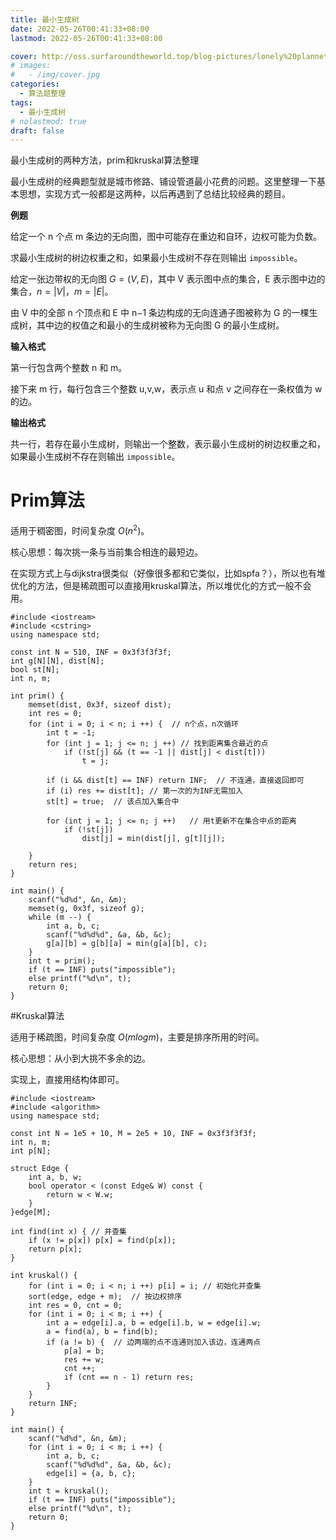 ```yaml
---
title: 最小生成树
date: 2022-05-26T00:41:33+08:00
lastmod: 2022-05-26T00:41:33+08:00

cover: http://oss.surfaroundtheworld.top/blog-pictures/lonely%20plannet.jpg
# images:
#   - /img/cover.jpg
categories:
  - 算法题整理
tags:
  - 最小生成树
# nolastmod: true
draft: false
---
```


最小生成树的两种方法，prim和kruskal算法整理

<!--more-->

最小生成树的经典题型就是城市修路、铺设管道最小花费的问题。这里整理一下基本思想，实现方式一般都是这两种，以后再遇到了总结比较经典的题目。

**例题**

给定一个 n 个点 m 条边的无向图，图中可能存在重边和自环，边权可能为负数。

求最小生成树的树边权重之和，如果最小生成树不存在则输出 `impossible`。

给定一张边带权的无向图 $G=(V,E)$，其中 V 表示图中点的集合，E 表示图中边的集合，$n=|V|$，$m=|E|$。

由 V 中的全部 n 个顶点和 E 中 n−1 条边构成的无向连通子图被称为 G 的一棵生成树，其中边的权值之和最小的生成树被称为无向图 G 的最小生成树。

**输入格式**

第一行包含两个整数 n 和 m。

接下来 m 行，每行包含三个整数 u,v,w，表示点 u 和点 v 之间存在一条权值为 w 的边。

**输出格式**

共一行，若存在最小生成树，则输出一个整数，表示最小生成树的树边权重之和，如果最小生成树不存在则输出 `impossible`。

# Prim算法

适用于稠密图，时间复杂度 $O(n^2)$。

核心思想：每次挑一条与当前集合相连的最短边。

在实现方式上与dijkstra很类似（好像很多都和它类似，比如spfa？），所以也有堆优化的方法，但是稀疏图可以直接用kruskal算法，所以堆优化的方式一般不会用。

```
#include <iostream>
#include <cstring>
using namespace std;

const int N = 510, INF = 0x3f3f3f3f;
int g[N][N], dist[N];
bool st[N];
int n, m;

int prim() { 
    memset(dist, 0x3f, sizeof dist);
    int res = 0;
    for (int i = 0; i < n; i ++) {  // n个点，n次循环
        int t = -1;
        for (int j = 1; j <= n; j ++) // 找到距离集合最近的点
            if (!st[j] && (t == -1 || dist[j] < dist[t]))
                t = j;
        
        if (i && dist[t] == INF) return INF;  // 不连通，直接返回即可
        if (i) res += dist[t]; // 第一次的为INF无需加入
        st[t] = true;  // 该点加入集合中
        
        for (int j = 1; j <= n; j ++)   // 用t更新不在集合中点的距离
            if (!st[j]) 
                dist[j] = min(dist[j], g[t][j]);
        
    }
    return res;
}

int main() {
    scanf("%d%d", &n, &m);
    memset(g, 0x3f, sizeof g);
    while (m --) {
        int a, b, c;
        scanf("%d%d%d", &a, &b, &c);
        g[a][b] = g[b][a] = min(g[a][b], c);
    }
    int t = prim();
    if (t == INF) puts("impossible");
    else printf("%d\n", t);
    return 0;
}
```

#Kruskal算法

适用于稀疏图，时间复杂度 $O(mlogm)$，主要是排序所用的时间。

核心思想：从小到大挑不多余的边。

实现上，直接用结构体即可。

```
#include <iostream>
#include <algorithm>
using namespace std;

const int N = 1e5 + 10, M = 2e5 + 10, INF = 0x3f3f3f3f;
int n, m;
int p[N];

struct Edge {
    int a, b, w;
    bool operator < (const Edge& W) const {
        return w < W.w;
    }
}edge[M];

int find(int x) { // 并查集
    if (x != p[x]) p[x] = find(p[x]);
    return p[x];
}

int kruskal() {
    for (int i = 0; i < n; i ++) p[i] = i; // 初始化并查集
    sort(edge, edge + m);  // 按边权排序
    int res = 0, cnt = 0;
    for (int i = 0; i < m; i ++) {
        int a = edge[i].a, b = edge[i].b, w = edge[i].w;
        a = find(a), b = find(b);
        if (a != b) {  // 边两端的点不连通则加入该边，连通两点
            p[a] = b;
            res += w;
            cnt ++;
            if (cnt == n - 1) return res;
        }
    }
    return INF;
}

int main() {
    scanf("%d%d", &n, &m);
    for (int i = 0; i < m; i ++) {
        int a, b, c;
        scanf("%d%d%d", &a, &b, &c);
        edge[i] = {a, b, c};
    }
    int t = kruskal();
    if (t == INF) puts("impossible");
    else printf("%d\n", t);
    return 0;
}
```

